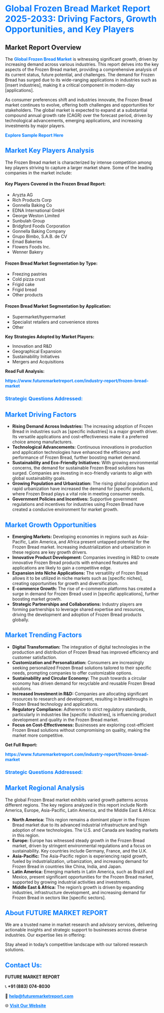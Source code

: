 <h1 style="color: #007BFF;">Global Frozen Bread Market Report 2025-2033: Driving Factors, Growth Opportunities, and Key Players</h1>

<section id="overview">
<h2>Market Report Overview</h2>
<p>The <a href="https://www.futuremarketreport.com/industry-report/frozen-bread-market" style="color: #007BFF; text-decoration: none;"><strong>Global Frozen Bread Market</strong></a> is witnessing significant growth, driven by increasing demand across various industries. This report delves into the key aspects of the Frozen Bread market, providing a comprehensive analysis of its current status, future potential, and challenges. The demand for Frozen Bread has surged due to its wide-ranging applications in industries such as [insert industries], making it a critical component in modern-day [applications].</p>
<p>As consumer preferences shift and industries innovate, the Frozen Bread market continues to evolve, offering both challenges and opportunities for stakeholders. The global market is expected to expand at a substantial compound annual growth rate (CAGR) over the forecast period, driven by technological advancements, emerging applications, and increasing investments by major players.</p>
</section>

<section id="overview">
<p><a href="https://www.futuremarketreport.com/request-sample/reportId=43490" style="color: #007BFF; text-decoration: none;"><strong>Explore Sample Report Here</strong></a></p>
</section>

<section id="key-players">
<h2 style="color: #007BFF;">Market Key Players Analysis</h2>
<p>The Frozen Bread market is characterized by intense competition among key players striving to capture a larger market share. Some of the leading companies in the market include:</p>
<h4>Key Players Covered in the Frozen Bread Report:</h4>
<ul><li>Aryzta AG</li><li>Rich Products Corp</li><li>Gonnella Baking Co</li><li>EDNA International GmbH</li><li>George Weston Limited</li><li>Sunbulah Group</li><li>Bridgford Foods Corporation</li><li>Gonnella Baking Company</li><li>Grupo Bimbo, S.A.B. de CV</li><li>Emad Bakeries</li><li>Flowers Foods Inc.</li><li>Wenner Bakery</li></ul>
<h4>Frozen Bread Market Segmentation by Type:</h4>
<ul><li>Freezing pastries</li><li>Cold pizza crust</li><li>Frigid cake</li><li>Frigid bread</li><li>Other products</li></ul>

<h4>Frozen Bread Market Segmentation by Application:</h4>
<ul><li>Supermarket/hypermarket</li><li>Specialist retailers and convenience stores</li><li>Other</li></ul>
<p><strong>Key Strategies Adopted by Market Players:</strong></p>
<ul>
<li>Innovation and R&D</li>
<li>Geographical Expansion</li>
<li>Sustainability Initiatives</li>
<li>Mergers and Acquisitions</li>
</ul>
</section>

<section>
<p><strong>Read Full Analysis: </strong></p><a href="https://www.futuremarketreport.com/industry-report/frozen-bread-market" style="color: #007BFF; text-decoration: none;"><strong>https://www.futuremarketreport.com/industry-report/frozen-bread-market</strong></a>
<h3 style="color: #007BFF;">Strategic Questions Addressed:</h3>
</section>

<section id="driving-factors">
<h2 style="color: #007BFF;">Market Driving Factors</h2>
<ul>
<li><strong>Rising Demand Across Industries:</strong> The increasing adoption of Frozen Bread in industries such as [specific industries] is a major growth driver. Its versatile applications and cost-effectiveness make it a preferred choice among manufacturers.</li>
<li><strong>Technological Advancements:</strong> Continuous innovations in production and application technologies have enhanced the efficiency and performance of Frozen Bread, further boosting market demand.</li>
<li><strong>Sustainability and Eco-Friendly Initiatives:</strong> With growing environmental concerns, the demand for sustainable Frozen Bread solutions has surged. Companies are investing in eco-friendly variants to align with global sustainability goals.</li>
<li><strong>Growing Population and Urbanization:</strong> The rising global population and rapid urbanization have increased the demand for [specific products], where Frozen Bread plays a vital role in meeting consumer needs.</li>
<li><strong>Government Policies and Incentives:</strong> Supportive government regulations and incentives for industries using Frozen Bread have created a conducive environment for market growth.</li>
</ul>
</section>

<section id="growth-opportunities">
<h2 style="color: #007BFF;">Market Growth Opportunities</h2>
<ul>
<li><strong>Emerging Markets:</strong> Developing economies in regions such as Asia-Pacific, Latin America, and Africa present untapped potential for the Frozen Bread market. Increasing industrialization and urbanization in these regions are key growth drivers.</li>
<li><strong>Innovative Product Development:</strong> Companies investing in R&D to create innovative Frozen Bread products with enhanced features and applications are likely to gain a competitive edge.</li>
<li><strong>Expansion into Niche Applications:</strong> The versatility of Frozen Bread allows it to be utilized in niche markets such as [specific niches], creating opportunities for growth and diversification.</li>
<li><strong>E-commerce Growth:</strong> The rise of e-commerce platforms has created a surge in demand for Frozen Bread used in [specific applications], further boosting market growth.</li>
<li><strong>Strategic Partnerships and Collaborations:</strong> Industry players are forming partnerships to leverage shared expertise and resources, driving the development and adoption of Frozen Bread products globally.</li>
</ul>
</section>

<section id="trending-factors">
<h2 style="color: #007BFF;">Market Trending Factors</h2>
<ul>
<li><strong>Digital Transformation:</strong> The integration of digital technologies in the production and distribution of Frozen Bread has improved efficiency and customer satisfaction.</li>
<li><strong>Customization and Personalization:</strong> Consumers are increasingly seeking personalized Frozen Bread solutions tailored to their specific needs, prompting companies to offer customizable options.</li>
<li><strong>Sustainability and Circular Economy:</strong> The push towards a circular economy has driven demand for recyclable and reusable Frozen Bread solutions.</li>
<li><strong>Increased Investment in R&D:</strong> Companies are allocating significant resources to research and development, resulting in breakthroughs in Frozen Bread technology and applications.</li>
<li><strong>Regulatory Compliance:</strong> Adherence to strict regulatory standards, particularly in industries like [specific industries], is influencing product development and quality in the Frozen Bread market.</li>
<li><strong>Focus on Cost-Effectiveness:</strong> Businesses are exploring cost-efficient Frozen Bread solutions without compromising on quality, making the market more competitive.</li>
</ul>
</section>

<section>
<p><strong>Get Full Report: </strong></p><a href="https://www.futuremarketreport.com/industry-report/frozen-bread-market" style="color: #007BFF; text-decoration: none;"><strong>https://www.futuremarketreport.com/industry-report/frozen-bread-market</strong></a>
<h3 style="color: #007BFF;">Strategic Questions Addressed:</h3>
</section>


<section id="regional-analysis">
<h2 style="color: #007BFF;">Market Regional Analysis</h2>
<p>The global Frozen Bread market exhibits varied growth patterns across different regions. The key regions analyzed in this report include North America, Europe, Asia-Pacific, Latin America, and the Middle East & Africa:</p>
<ul>
<li><strong>North America:</strong> This region remains a dominant player in the Frozen Bread market due to its advanced industrial infrastructure and high adoption of new technologies. The U.S. and Canada are leading markets in this region.</li>
<li><strong>Europe:</strong> Europe has witnessed steady growth in the Frozen Bread market, driven by stringent environmental regulations and a focus on sustainability. Key countries include Germany, France, and the U.K.</li>
<li><strong>Asia-Pacific:</strong> The Asia-Pacific region is experiencing rapid growth, fueled by industrialization, urbanization, and increasing demand for Frozen Bread in countries like China, India, and Japan.</li>
<li><strong>Latin America:</strong> Emerging markets in Latin America, such as Brazil and Mexico, present significant opportunities for the Frozen Bread market, supported by growing industrial activities and investments.</li>
<li><strong>Middle East & Africa:</strong> The region’s growth is driven by expanding industries, infrastructure development, and increasing demand for Frozen Bread in sectors like [specific sectors].</li>
</ul>
</section>

<footer>
<h2 style="color: #007BFF;">About FUTURE MARKET REPORT</h2>
<p>We are a trusted name in market research and advisory services, delivering actionable insights and strategic support to businesses across diverse industries. Our expertise lies in offering:</p>

<p>Stay ahead in today’s competitive landscape with our tailored research solutions.</p>

<h2 style="color: #007BFF;">Contact Us:</h2>
<p><strong>FUTURE MARKET REPORT</strong></p>
<p>📞 <strong>+91 (883) 074-8030</strong></p>
<p>📧 <strong><a href="mailto:help@futuremarketreport.com" style="color: #007BFF;">help@futuremarketreport.com</a></strong></p>
<p>🌐 <strong><a href="https://www.futuremarketreport.com/" style="color: #007BFF;">Visit Our Website</a></strong></p>
</footer>